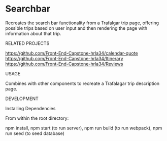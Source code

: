 # Searchbar
Recreates the search bar functionality from a Trafalgar trip page, offering possible trips based on user input and then rendering the page with information about that trip.

RELATED PROJECTS

https://github.com/Front-End-Capstone-hrla34/calendar-quote
https://github.com/Front-End-Capstone-hrla34/Itinerary
https://github.com/Front-End-Capstone-hrla34/Reviews

USAGE

Combines with other components to recreate a Trafalagar trip description page.

DEVELOPMENT

Installing Dependencies

From within the root directory:

npm install,
npm start (to run server),
npm run build (to run webpack),
npm run seed (to seed database)
